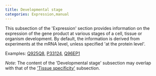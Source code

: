 ```yaml
---
title: Developmental stage
categories: Expression,manual
---
```


This subsection of the 'Expression' section provides information on the expression of the gene product at various stages of a cell, tissue or organism development. By default, the information is derived from experiments at the mRNA level, unless specified 'at the protein level'.

Examples: [Q925Q8](http://www.uniprot.org/uniprot/Q925Q8#expression), [P33124](http://www.uniprot.org/uniprot/P33124#expression), [Q96EP1](http://www.uniprot.org/uniprot/Q96EP1#expression)

_Note_: The content of the 'Developmental stage' subsection may overlap with that of the ['Tissue specificity'](http://www.uniprot.org/manual/tissue%5Fspecificity) subsection.